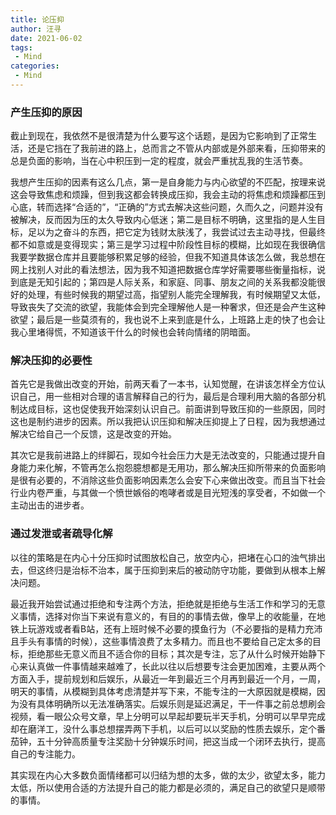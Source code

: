 ```yaml
---
title: 论压抑
author: 汪寻
date: 2021-06-02
tags:
 - Mind
categories:
 - Mind
---
```


### 产生压抑的原因

截止到现在，我依然不是很清楚为什么要写这个话题，是因为它影响到了正常生活，还是它挡在了我前进的路上，总而言之不管从内部或是外部来看，压抑带来的总是负面的影响，当在心中积压到一定的程度，就会严重扰乱我的生活节奏。

<!-- more -->

我想产生压抑的因素有这么几点，第一是自身能力与内心欲望的不匹配，按理来说这会导致焦虑和烦躁，但到我这都会转换成压抑，我会主动的将焦虑和烦躁都压到心底，转而选择“合适的”，“正确的”方式去解决这些问题，久而久之，问题并没有被解决，反而因为压的太久导致内心低迷；第二是目标不明确，这里指的是人生目标，足以为之奋斗的东西，把它定为钱财太肤浅了，我尝试过去主动寻找，但最终都不如意或是变得现实；第三是学习过程中阶段性目标的模糊，比如现在我很确信我要学数据仓库并且要能够积累足够的经验，但我不知道具体该怎么做，我总想在网上找别人对此的看法想法，因为我不知道把数据仓库学好需要哪些衡量指标，说到底是无知引起的；第四是人际关系，和家庭、同事、朋友之间的关系我都没能很好的处理，有些时候我的期望过高，指望别人能完全理解我，有时候期望又太低，导致丧失了交流的欲望，我能体会到完全理解他人是一种奢求，但还是会产生这种欲望；最后是一些莫须有的，我也说不上来到底是什么，上班路上走的快了也会让我心里堵得慌，不知道该干什么的时候也会转向情绪的阴暗面。

### 解决压抑的必要性

首先它是我做出改变的开始，前两天看了一本书，认知觉醒，在讲该怎样全方位认识自己，用一些相对合理的语言解释自己的行为，最后是合理利用大脑的各部分机制达成目标，这也促使我开始深刻认识自己。前面讲到导致压抑的一些原因，同时这也是制约进步的因素。所以我把认识压抑和解决压抑提上了日程，因为我想通过解决它给自己一个反馈，这是改变的开始。

其次它是我前进路上的绊脚石，现如今社会压力大是无法改变的，只能通过提升自身能力来化解，不管再怎么抱怨臆想都是无用功，那么解决压抑所带来的负面影响是很有必要的，不消除这些负面影响因素怎么会安下心来做出改变。而且当下社会行业内卷严重，与其做一个愤世嫉俗的咆哮者或是目光短浅的享受者，不如做一个主动出击的进步者。

### 通过发泄或者疏导化解

以往的策略是在内心十分压抑时试图放松自己，放空内心，把堵在心口的浊气排出去，但这终归是治标不治本，属于压抑到来后的被动防守功能，要做到从根本上解决问题。

最近我开始尝试通过拒绝和专注两个方法，拒绝就是拒绝与生活工作和学习的无意义事情，选择对你当下来说有意义的，有目的的事情去做，像早上的收能量，在地铁上玩游戏或者看B站，还有上班时候不必要的摸鱼行为（不必要指的是精力充沛且手头有事情的时候），这些事情浪费了太多精力。而且也不要给自己定太多的目标，拒绝那些无意义而且不适合你的目标；其次是专注，忘了从什么时候开始静下心来认真做一件事情越来越难了，长此以往以后想要专注会更加困难，主要从两个方面入手，提前规划和后娱乐，从最近一年到最近三个月再到最近一个月，一周，明天的事情，从模糊到具体考虑清楚并写下来，不能专注的一大原因就是模糊，因为没有具体明确所以无法准确落实。后娱乐则是延迟满足，干一件事之前总想刷会视频，看一眼公众号文章，早上分明可以早起却要玩半天手机，分明可以早早完成却在磨洋工，没什么事总想摆弄两下手机，以后可以以奖励的性质去娱乐，定个番茄钟，五十分钟高质量专注奖励十分钟娱乐时间，把这当成一个闭环去执行，提高自己的专注能力。

其实现在内心大多数负面情绪都可以归结为想的太多，做的太少，欲望太多，能力太低，所以使用合适的方法提升自己的能力都是必须的，满足自己的欲望只是顺带的事情。
